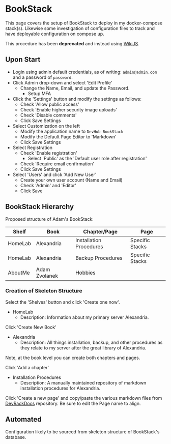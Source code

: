 # BookStack

This page covers the setup of BookStack to deploy in my docker-compose stack(s). Likewise some investigation of configuration files to track and have deployable configuration on compose up.

This procedure has been **deprecated** and instead using [WikiJS](./wikijs).

## Upon Start

- Login using admin default credentials, as of writing: `admin@admin.com` and a password of `password`.
- Click Admin drop-down and select 'Edit Profile'
  - Change the Name, Email, and update the Password.
    - Setup MFA
- Click the 'Settings' button and modify the settings as follows:
  - Check 'Allow public access'
  - Check 'Enable higher security image uploads'
  - Check 'Disable comments'
  - Click Save Settings
- Select Customization on the left
  - Modify the application name to `DevHub BookStack`
  - Modify the Default Page Editor to 'Markdown'
  - Click Save Settings
- Select Registration
  - Check 'Enable registration'
    - Select 'Public' as the 'Default user role after registration'
  - Check 'Require email confirmation'
  - Click Save Settings
- Select 'Users' and click 'Add New User'
  - Create your own user account (Name and Email)
  - Check 'Admin' and 'Editor'
  - Click Save

## BookStack Hierarchy

Proposed structure of Adam's BookStack:

| Shelf     | Book              | Chapter/Page              | Page              |
|---------  |---------------    |-------------------------  |-----------------  |
| HomeLab   | Alexandria        | Installation Procedures   | Specific Stacks   |
| HomeLab   | Alexandria        | Backup Procedures         | Specific Stacks   |
| AboutMe   | Adam Zvolanek     | Hobbies                   |                   |

### Creation of Skeleton Structure

Select the 'Shelves' button and click 'Create one now'.

- HomeLab
  - Description: Information about my primary server Alexandria.

Click 'Create New Book'

- Alexandria
  - Description: All things installation, backup, and other procedures as they relate to my server after the great library of Alexandria.

Note, at the book level you can create both chapters and pages.

Click 'Add a chapter'

- Installation Procedures
  - Description: A manually maintained repository of markdown installation procedures for Alexandria.

Click 'Create a new page' and copy/paste the various markdown files from [DevRackDocs](https://github.com/adamzvolanek/DevRackDocs) repository. Be sure to edit the Page name to align.

## Automated

Configuration likely to be sourced from skeleton structure of BookStack's database.
